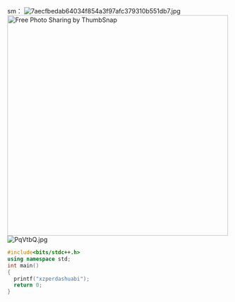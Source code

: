 sm：
<img src="https://i.loli.net/2018/08/26/5b82c56b5c7f7.jpg" title="7aecfbedab64034f854a3f97afc379310b551db7.jpg" /><br/>
<img src="https://thumbsnap.com/s/fYQxl0wg.png" alt="Free Photo Sharing by ThumbSnap" width="500" alt="hahaha"/>
<img src="https://s1.ax1x.com/2018/08/26/PqVtbQ.jpg" alt="PqVtbQ.jpg" border="0">

```cpp
#include<bits/stdc++.h>
using namespace std;
int main()
{
  printf("xzperdashuabi");
  return 0;
}
```
